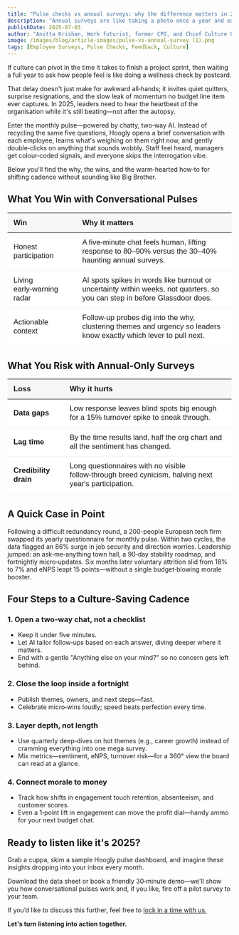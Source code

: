 ```yaml
---
title: "Pulse checks vs annual surveys: why the difference matters in 2025"
description: "Annual surveys are like taking a photo once a year and expecting to understand a movie. Here's why continuous pulse checks are the future of employee feedback."
publishDate: 2025-07-03
author: "Anitta Krishan, Work futurist, former CPO, and Chief Culture Officer at Hoogly AI"
image: /images/blog/article-images/pulse-vs-annual-survey (1).png
tags: [Employee Surveys, Pulse Checks, Feedback, Culture]
---
```


If culture can pivot in the time it takes to finish a project sprint, then waiting a full year to ask how people feel is like doing a wellness check by postcard.

That delay doesn't just make for awkward all‑hands; it invites quiet quitters, surprise resignations, and the slow leak of momentum no budget line item ever captures. In 2025, leaders need to hear the heartbeat of the organisation while it's still beating—not after the autopsy.

Enter the monthly pulse—powered by chatty, two‑way AI. Instead of recycling the same five questions, Hoogly opens a brief conversation with each employee, learns what's weighing on them right now, and gently double‑clicks on anything that sounds wobbly. Staff feel heard, managers get colour‑coded signals, and everyone skips the interrogation vibe.

Below you'll find the why, the wins, and the warm‑hearted how‑to for shifting cadence without sounding like Big Brother.

## What You Win with Conversational Pulses

<table style="width:100%; border-collapse:collapse; font-family:'Outfit',sans-serif; font-size:1.05rem; margin-bottom:2rem; background:white;">
  <thead>
    <tr style="background:#f7f7f7;">
      <th style="text-align:left; font-weight:600; padding:0.7em 0.8em;">Win</th>
      <th style="text-align:left; font-weight:600; padding:0.7em 0.8em;">Why it matters</th>
    </tr>
  </thead>
  <tbody>
    <tr style="border-bottom:1px solid #F5EDFB; background:white;">
      <td style="padding:0.7em 0.8em;">Honest participation</td>
      <td style="padding:0.7em 0.8em;">A five‑minute chat feels human, lifting response to 80–90% versus the 30–40% haunting annual surveys.</td>
    </tr>
    <tr style="border-bottom:1px solid #F5EDFB; background:white;">
      <td style="padding:0.7em 0.8em;">Living early‑warning radar</td>
      <td style="padding:0.7em 0.8em;">AI spots spikes in words like burnout or uncertainty within weeks, not quarters, so you can step in before Glassdoor does.</td>
    </tr>
    <tr style="border-bottom:1px solid #F5EDFB; background:white;">
      <td style="padding:0.7em 0.8em;">Actionable context</td>
      <td style="padding:0.7em 0.8em;">Follow‑up probes dig into the why, clustering themes and urgency so leaders know exactly which lever to pull next.</td>
    </tr>
  </tbody>
</table>

## What You Risk with Annual‑Only Surveys

<table style="width:100%; border-collapse:collapse; font-family:'Outfit',sans-serif; font-size:1.05rem; margin-bottom:2rem; background:white;">
  <thead>
    <tr style="background:#f7f7f7;">
      <th style="text-align:left; font-weight:600; padding:0.7em 0.8em;">Loss</th>
      <th style="text-align:left; font-weight:600; padding:0.7em 0.8em;">Why it hurts</th>
    </tr>
  </thead>
  <tbody>
    <tr style="border-bottom:1px solid #F5EDFB; background:white;">
      <td style="padding:0.7em 0.8em;"><b>Data gaps</b></td>
      <td style="padding:0.7em 0.8em;">Low response leaves blind spots big enough for a 15% turnover spike to sneak through.</td>
    </tr>
    <tr style="border-bottom:1px solid #F5EDFB; background:white;">
      <td style="padding:0.7em 0.8em;"><b>Lag time</b></td>
      <td style="padding:0.7em 0.8em;">By the time results land, half the org chart and all the sentiment has changed.</td>
    </tr>
    <tr style="border-bottom:1px solid #F5EDFB; background:white;">
      <td style="padding:0.7em 0.8em;"><b>Credibility drain</b></td>
      <td style="padding:0.7em 0.8em;">Long questionnaires with no visible follow‑through breed cynicism, halving next year's participation.</td>
    </tr>
  </tbody>
</table>

## A Quick Case in Point

Following a difficult redundancy round, a 200-people European tech firm swapped its yearly questionnaire for monthly pulse. Within two cycles, the data flagged an 86% surge in job security and direction worries. Leadership jumped: an ask‑me‑anything town hall, a 90‑day stability roadmap, and fortnightly micro‑updates. Six months later voluntary attrition slid from 18% to 7% and eNPS leapt 15 points—without a single budget‑blowing morale booster.

## Four Steps to a Culture‑Saving Cadence

### 1. Open a two‑way chat, not a checklist
- Keep it under five minutes.
- Let AI tailor follow‑ups based on each answer, diving deeper where it matters.
- End with a gentle "Anything else on your mind?" so no concern gets left behind.

### 2. Close the loop inside a fortnight
- Publish themes, owners, and next steps—fast.
- Celebrate micro‑wins loudly; speed beats perfection every time.

### 3. Layer depth, not length
- Use quarterly deep‑dives on hot themes (e.g., career growth) instead of cramming everything into one mega survey.
- Mix metrics—sentiment, eNPS, turnover risk—for a 360° view the board can read at a glance.

### 4. Connect morale to money
- Track how shifts in engagement touch retention, absenteeism, and customer scores.
- Even a 1‑point lift in engagement can move the profit dial—handy ammo for your next budget chat.

## Ready to listen like it's 2025?

Grab a cuppa, skim a sample Hoogly pulse dashboard, and imagine these insights dropping into your inbox every month.

Download the data sheet or book a friendly 30‑minute demo—we'll show you how conversational pulses work and, if you like, fire off a pilot survey to your team.

If you’d like to discuss this further, feel free to [lock in a time with us.](https://calendly.com/hoogly/30min)

**Let's turn listening into action together.** 